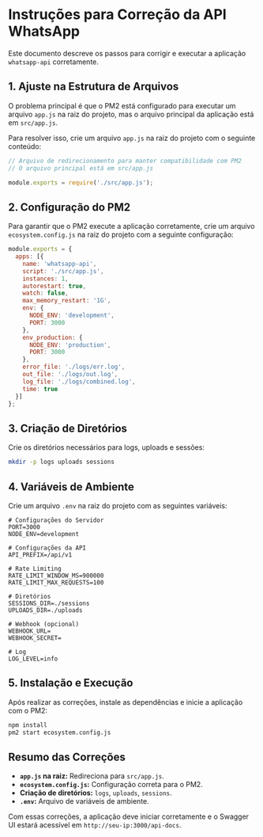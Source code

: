 # Instruções para Correção da API WhatsApp

Este documento descreve os passos para corrigir e executar a aplicação `whatsapp-api` corretamente.

## 1. Ajuste na Estrutura de Arquivos

O problema principal é que o PM2 está configurado para executar um arquivo `app.js` na raiz do projeto, mas o arquivo principal da aplicação está em `src/app.js`.

Para resolver isso, crie um arquivo `app.js` na raiz do projeto com o seguinte conteúdo:

```javascript
// Arquivo de redirecionamento para manter compatibilidade com PM2
// O arquivo principal está em src/app.js

module.exports = require('./src/app.js');
```

## 2. Configuração do PM2

Para garantir que o PM2 execute a aplicação corretamente, crie um arquivo `ecosystem.config.js` na raiz do projeto com a seguinte configuração:

```javascript
module.exports = {
  apps: [{
    name: 'whatsapp-api',
    script: './src/app.js',
    instances: 1,
    autorestart: true,
    watch: false,
    max_memory_restart: '1G',
    env: {
      NODE_ENV: 'development',
      PORT: 3000
    },
    env_production: {
      NODE_ENV: 'production',
      PORT: 3000
    },
    error_file: './logs/err.log',
    out_file: './logs/out.log',
    log_file: './logs/combined.log',
    time: true
  }]
};
```

## 3. Criação de Diretórios

Crie os diretórios necessários para logs, uploads e sessões:

```bash
mkdir -p logs uploads sessions
```

## 4. Variáveis de Ambiente

Crie um arquivo `.env` na raiz do projeto com as seguintes variáveis:

```dotenv
# Configurações do Servidor
PORT=3000
NODE_ENV=development

# Configurações da API
API_PREFIX=/api/v1

# Rate Limiting
RATE_LIMIT_WINDOW_MS=900000
RATE_LIMIT_MAX_REQUESTS=100

# Diretórios
SESSIONS_DIR=./sessions
UPLOADS_DIR=./uploads

# Webhook (opcional)
WEBHOOK_URL=
WEBHOOK_SECRET=

# Log
LOG_LEVEL=info
```

## 5. Instalação e Execução

Após realizar as correções, instale as dependências e inicie a aplicação com o PM2:

```bash
npm install
pm2 start ecosystem.config.js
```

## Resumo das Correções

- **`app.js` na raiz:** Redireciona para `src/app.js`.
- **`ecosystem.config.js`:** Configuração correta para o PM2.
- **Criação de diretórios:** `logs`, `uploads`, `sessions`.
- **`.env`:** Arquivo de variáveis de ambiente.

Com essas correções, a aplicação deve iniciar corretamente e o Swagger UI estará acessível em `http://seu-ip:3000/api-docs`.

